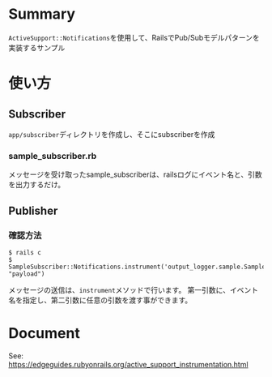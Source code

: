 # Summary

`ActiveSupport::Notifications`を使用して、RailsでPub/Subモデルパターンを実装するサンプル

# 使い方
## Subscriber

`app/subscriber`ディレクトリを作成し、そこにsubscriberを作成

### sample_subscriber.rb

メッセージを受け取ったsample_subscriberは、railsログにイベント名と、引数を出力するだけ。

## Publisher
### 確認方法

```
$ rails c
$ SampleSubscriber::Notifications.instrument('output_logger.sample.SampleSubscriber', "payload")

```
メッセージの送信は、`instrument`メソッドで行います。
第一引数に、イベント名を指定し、第二引数に任意の引数を渡す事ができます。

# Document

See: https://edgeguides.rubyonrails.org/active_support_instrumentation.html